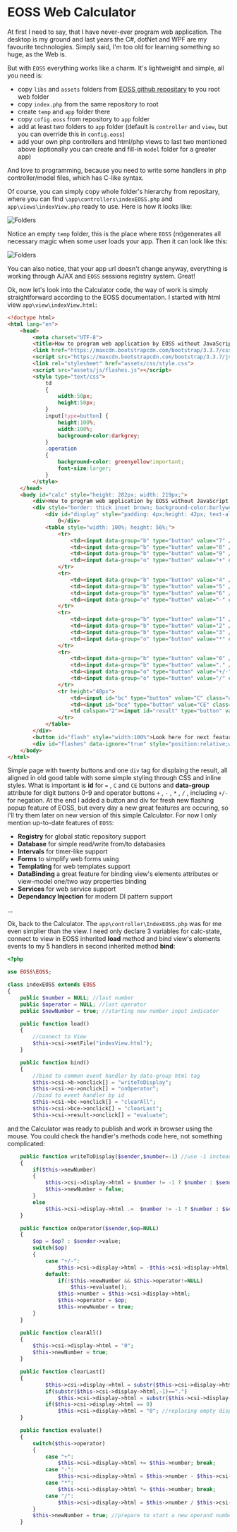 # EOSS Web Calculator

At first I need to say, that I have never-ever program web application. The desktop is my ground and last years the C#, dotNet and WPF are my favourite technologies. Simply said, I'm too old for learning something so huge, as the Web is.

But with `EOSS` everything works like a charm. It's lightweight and simple, all you need is:

- copy `libs` and `assets` folders from [EOSS github repositary](https://github.com/Durisvk/EOSS2) to you root web folder
- copy `index.php` from the same repository to root
- create `temp` and `app` folder there
- copy `cofig.eoss` from repository to `app` folder
- add at least two folders to `app` folder (default is `controller` and `view`, but you can override this in `config.eoss`)
- add your own php controllers and html/php views to last two mentioned above (optionally you can create and fill-in `model` folder for a greater app)

And love to programming, because you need to write some handlers in php controller/model files, which has C-like syntax.

Of course, you can simply copy whole folder's hierarchy from repositary, where you can find `\app\controllers\indexEOSS.php` and `app\views\indexView.php` ready to use. Here is how it looks like:

![Folders](https://github.com/ondrej11/EOSS-Web-Calculator/blob/master/Folders.jpg)

Notice an empty `temp` folder, this is the place where `EOSS` (re)generates all necessary magic when some user loads your app. Then it can look like this:

![Folders](https://github.com/ondrej11/EOSS-Web-Calculator/blob/master/Temp.jpg)

You can also notice, that your app url doesn't change anyway, everything is working through AJAX and `EOSS` sessions registry system. Great!

Ok, now let's look into the Calculator code, the way of work is simply straightforward according to the EOSS documentation. I started with html view `app\view\indexView.html`:

```html
<!doctype html>
<html lang="en">
    <head>
        <meta charset="UTF-8">
        <title>How to program web application by EOSS without JavaScript...</title>
        <link href="https://maxcdn.bootstrapcdn.com/bootstrap/3.3.7/css/bootstrap.min.css" rel="stylesheet" integrity="sha384-BVYiiSIFeK1dGmJRAkycuHAHRg32OmUcww7on3RYdg4Va+PmSTsz/K68vbdEjh4u" crossorigin="anonymous">
        <script src="https://maxcdn.bootstrapcdn.com/bootstrap/3.3.7/js/bootstrap.min.js" integrity="sha384-Tc5IQib027qvyjSMfHjOMaLkfuWVxZxUPnCJA7l2mCWNIpG9mGCD8wGNIcPD7Txa" crossorigin="anonymous"></script>
        <link rel="stylesheet" href="assets/css/style.css">
        <script src="assets/js/flashes.js"></script>
        <style type="text/css">
            td
            {
                width:50px;
                height:50px;
            }
            input[type=button] {
                height:100%;
                width:100%;
                background-color:darkgrey;
            }
            .operation
            {
                background-color: greenyellow!important;           
                font-size:larger;
            }
        </style>
    </head>
    <body id="calc" style="height: 282px; width: 219px;">
        <div>How to program web application by EOSS without JavaScript:</div>
        <div style="border: thick inset brown; background-color:burlywood">
            <div id="display" style="padding: 4px;height: 42px; text-align: right; font-size: x-large; font-weight: 700; border:1px solid black; background-color: #00FFFF;">
                0</div>
            <table style="width: 100%; height: 56%;">
                <tr>
                    <td><input data-group="b" type="button" value="7" /></td>
                    <td><input data-group="b" type="button" value="8" /></td>
                    <td><input data-group="b" type="button" value="9" /></td>
                    <td><input data-group="o" type="button" value="+" class="operation" /></td>
                </tr>
                <tr>
                    <td><input data-group="b" type="button" value="4" /></td>
                    <td><input data-group="b" type="button" value="5" /></td>
                    <td><input data-group="b" type="button" value="6" /></td>
                    <td><input data-group="o" type="button" value="-" class="operation" /></td>
                </tr>
                <tr>
                    <td><input data-group="b" type="button" value="1" /></td>
                    <td><input data-group="b" type="button" value="2" /></td>
                    <td><input data-group="b" type="button" value="3" /></td>
                    <td><input data-group="o" type="button" value="*" class="operation" /></td>
                </tr>
                <tr>
                    <td><input data-group="b" type="button" value="0" /></td>
                    <td><input data-group="b" type="button" value="." /></td>
                    <td><input data-group="o" type="button" value="+/-" class="operation" /></td>
                    <td><input data-group="o" type="button" value="/" class="operation" /></td>
                </tr>
                <tr height="40px">
                    <td><input id="bc" type="button" value="C" class="operation" style="background-color:deeppink!important" /></td>
                    <td><input id="bce" type="button" value="CE" class="operation" style="background-color:darkorange!important" /></td>
                    <td colspan="2"><input id="result" type="button" value="=" style="background-color:lightseagreen; font-weight:bold; font-size:large" /></td>
                </tr>
            </table>
        </div>
        <button id="flash" style="width:100%">Look here for next features...</button>
        <div id="flashes" data-ignore="true" style="position:relative;width:100%;left:0;margin-left:0"></div>  
    </body>
</html>
```

Simple page with twenty buttons and one `div` tag for displaing the result, all aligned in old good table with some simple styling through CSS and inline styles.
What is important is **id** for `=` , `C` and `CE` buttons and **data-group** attribute for digit buttons 0-9 and operator buttons `+` , `-` , `*` , `/` , including `+/-` for negation. 
At the end I added a button and div for fresh new flashing popup feature of EOSS, but every day a new great features are occuring, so I'll try them later on new version of this simple Calculator. For now I only mention up-to-date features of `EOSS`:

- **Registry** for global static repository support
- **Database** for simple read/write from/to databasies
- **Intervals** for timer-like support
- **Forms** to simplify web forms using
- **Templating** for web templates support
- **DataBinding** a great feature for binding view's elements attributes or view-model one/two way properties binding
- **Services** for web service support
- **Dependancy Injection** for modern DI pattern support

...

Ok, back to the Calculator. The `app\controller\IndexEOSS.php` was for me even simplier than the view. I need only declare 3 variables for calc-state, connect to view in EOSS inherited **load** method and bind view's elements events to my 5 handlers in second inherited method **bind**:

```php
<?php

use EOSS\EOSS;

class indexEOSS extends EOSS
{
    public $number = NULL; //last number
    public $operator = NULL; //last operator
    public $newNumber = true; //starting new number input indicator

    public function load()
    {
        //connect to View
        $this->csi->setFile("indexView.html");
    }

    public function bind()
    {
        //bind to common event handler by data-group html tag
        $this->csi->b->onclick[] = "writeToDisplay";
        $this->csi->o->onclick[] = "onOperator";
        //bind to event handler by id
        $this->csi->bc->onclick[] = "clearAll";
        $this->csi->bce->onclick[] = "clearLast";
        $this->csi->result->onclick[] = "evaluate";

```

and the Calculator was ready to publish and work in browser using the mouse.
You could check the handler's methods code here, not something complicated:

```php
    public function writeToDisplay($sender,$number=-1) //use -1 instead of NULL or "" due to php implicit conversion of "0"
    {
        if($this->newNumber)
        {
            $this->csi->display->html = $number != -1 ? $number : $sender->value;
            $this->newNumber = false;
        }
        else
            $this->csi->display->html .=  $number != -1 ? $number : $sender->value;
    }

    public function onOperator($sender,$op=NULL)
    {
        $op = $op? : $sender->value;
        switch($op)
        {
            case "+/-":
                $this->csi->display->html = -$this->csi->display->html; break; //"+/-" is not a real operator on two operands
            default:
                if(!$this->newNumber && $this->operator!=NULL)
                    $this->evaluate();
                $this->number = $this->csi->display->html;
                $this->operator = $op;
                $this->newNumber = true;
        }
    }

    public function clearAll()
    {
        $this->csi->display->html = "0";
        $this->newNumber = true;
    }

    public function clearLast()
    {
            $this->csi->display->html = substr($this->csi->display->html,0,-1);
            if(substr($this->csi->display->html,-1)==".")
                $this->csi->display->html = substr($this->csi->display->html,0,-1);
            if($this->csi->display->html == 0)
                $this->csi->display->html = "0"; //replacing empty display with zero
    }

    public function evaluate()
    {
        switch($this->operator)
        {
            case "+":
                $this->csi->display->html += $this->number; break;
            case "-":
                $this->csi->display->html = $this->number - $this->csi->display->html; break;
            case "*":
                $this->csi->display->html *= $this->number; break;
            case "/":
                $this->csi->display->html = $this->number / $this->csi->display->html; break;
        }
        $this->newNumber = true; //prepare to start a new operand number
    }

```